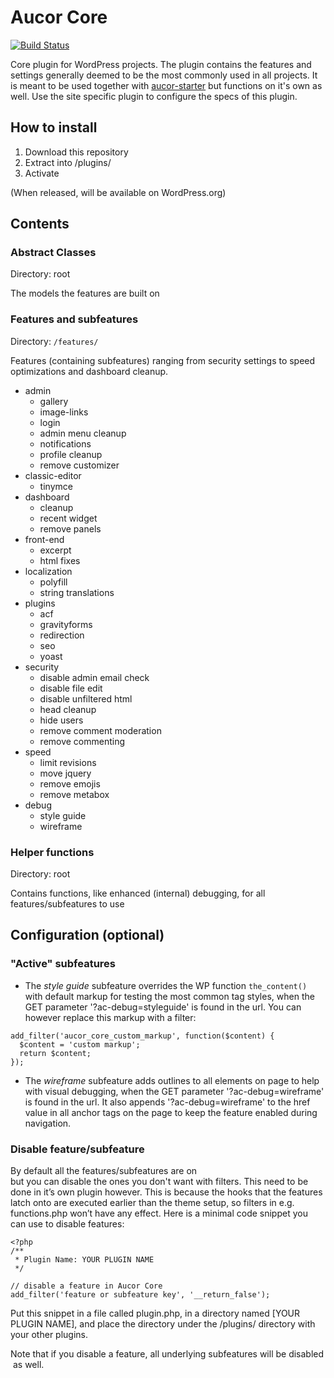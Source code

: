 # Aucor Core

[![Build Status](https://travis-ci.org/patricmanner/aucor-core.svg?branch=master)](https://travis-ci.org/patricmanner/aucor-core)

Core plugin for WordPress projects. The plugin contains the features and settings generally deemed to be the most commonly used in all projects. It is meant to be used together with [aucor-starter](https://github.com/aucor/aucor-starter) but functions on it's own as well. Use the site specific plugin to configure the specs of this plugin.

## How to install

1. Download this repository
1. Extract into /plugins/
1. Activate

(When released, will be available on WordPress.org)

## Contents

### Abstract Classes

Directory: root

The models the features are built on

### Features and subfeatures

Directory: `/features/`

Features (containing subfeatures) ranging from security settings to speed optimizations and dashboard cleanup.

- admin
    - gallery
    - image-links
    - login
    - admin menu cleanup
    - notifications
    - profile cleanup
    - remove customizer
- classic-editor
    - tinymce
- dashboard
    - cleanup
    - recent widget
    - remove panels
- front-end
    - excerpt
    - html fixes
- localization
    - polyfill
    - string translations
- plugins
    - acf
    - gravityforms
    - redirection
    - seo
    - yoast
- security
    - disable admin email check
    - disable file edit
    - disable unfiltered html
    - head cleanup
    - hide users
    - remove comment moderation
    - remove commenting
- speed
    - limit revisions
    - move jquery
    - remove emojis
    - remove metabox
- debug
    - style guide
    - wireframe

### Helper functions

Directory: root

Contains functions, like enhanced (internal) debugging, for all features/subfeatures to use

## Configuration (optional)

### "Active" subfeatures
- The *style guide* subfeature overrides the WP function `the_content()` with default markup for testing the most common tag styles, when the GET parameter '?ac-debug=styleguide' is found in the url. You can however replace this markup with a filter:
```
add_filter('aucor_core_custom_markup', function($content) {
  $content = 'custom markup';
  return $content;
});
```
- The *wireframe* subfeature adds outlines to all elements on page to help with visual debugging, when the GET parameter '?ac-debug=wireframe' is found in the url. It also appends '?ac-debug=wireframe' to the href value in all anchor tags on the page to keep the feature enabled during navigation.

### Disable feature/subfeature
By default all the features/subfeatures are on but you can disable the ones you don't want with filters. This need to be done in it’s own plugin however. This is because the hooks that the features latch onto are executed earlier than the theme setup, so filters in e.g. functions.php won’t have any effect. Here is a minimal code snippet you can use to disable features:

```
<?php
/**
 * Plugin Name: YOUR PLUGIN NAME
 */

// disable a feature in Aucor Core
add_filter('feature or subfeature key', '__return_false');
```

Put this snippet in a file called plugin.php, in a directory named [YOUR PLUGIN NAME], and place the directory under the /plugins/ directory with your other plugins.

Note that if you disable a feature, all underlying subfeatures will be disabled as well.
